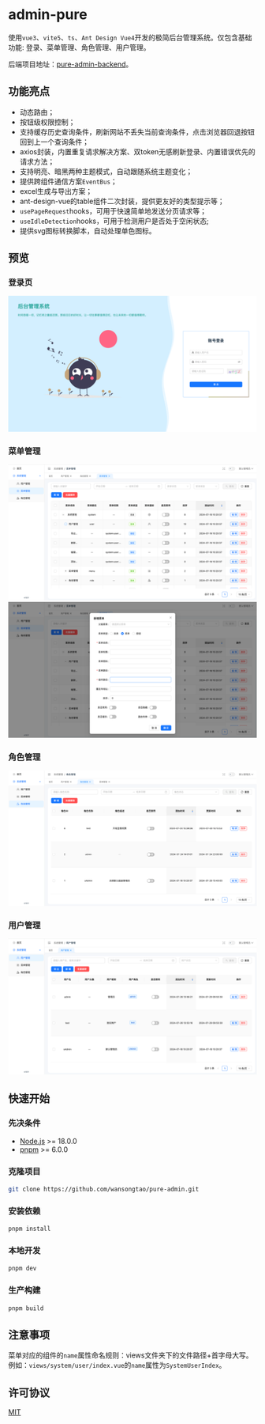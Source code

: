 # admin-pure

使用`vue3`、`vite5`、`ts`、`Ant Design Vue4`开发的极简后台管理系统。仅包含基础功能: 登录、菜单管理、角色管理、用户管理。

后端项目地址：[pure-admin-backend](https://github.com/wansongtao/pure-admin-backend)。

## 功能亮点

- 动态路由；
- 按钮级权限控制；
- 支持缓存历史查询条件，刷新网站不丢失当前查询条件，点击浏览器回退按钮回到上一个查询条件；
- axios封装，内置重复请求解决方案、双token无感刷新登录、内置错误优先的请求方法；
- 支持明亮、暗黑两种主题模式，自动跟随系统主题变化；
- 提供跨组件通信方案`EventBus`；
- excel生成与导出方案；
- ant-design-vue的table组件二次封装，提供更友好的类型提示等；
- `usePageRequest`hooks，可用于快速简单地发送分页请求等；
- `useIdleDetection`hooks，可用于检测用户是否处于空闲状态;
- 提供svg图标转换脚本，自动处理单色图标。

## 预览

### 登录页

![登录页](./docs/login.png)

### 菜单管理

![菜单](./docs/menu.png)
![添加菜单](./docs/menu-add.png)

### 角色管理

![角色](./docs/role.png)

### 用户管理

![用户管理](./docs/user.png)

## 快速开始

### 先决条件

- [Node.js](https://nodejs.org/en/) >= 18.0.0
- [pnpm](https://pnpm.io/zh/) >= 6.0.0

### 克隆项目

```sh
git clone https://github.com/wansongtao/pure-admin.git
```

### 安装依赖

```sh
pnpm install
```

### 本地开发

```sh
pnpm dev
```

### 生产构建

```sh
pnpm build
```

## 注意事项

菜单对应的组件的`name`属性命名规则：views文件夹下的文件路径+首字母大写。例如：`views/system/user/index.vue`的`name`属性为`SystemUserIndex`。

## 许可协议

[MIT](./LICENSE)
